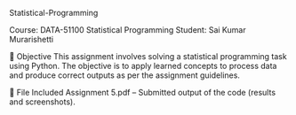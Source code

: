 Statistical-Programming

Course: DATA-51100 Statistical Programming
Student: Sai Kumar Murarishetti

📌 Objective
This assignment involves solving a statistical programming task using Python. 
The objective is to apply learned concepts to process data and produce correct outputs as per the assignment guidelines.

📂 File Included
Assignment 5.pdf – Submitted output of the code (results and screenshots).
